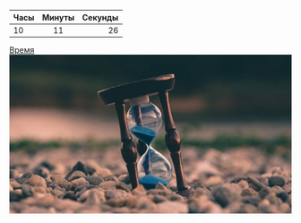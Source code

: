 Часы | Минуты | Секунды
:---------|:------:| ----------------:
10 | 11| 26

[Время](http://google.com)
![matrix](/Img/img3.jpeg)